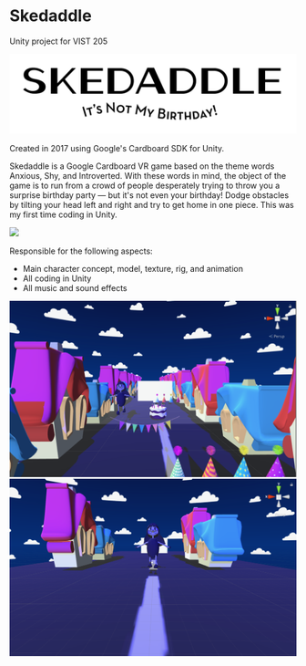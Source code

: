 # Skedaddle
Unity project for VIST 205


![](https://github.com/meghan0416/Skedaddle/blob/master/skedaddle_title-01.png?raw=true)

Created in 2017 using Google's Cardboard SDK for Unity.

Skedaddle is a Google Cardboard VR game based on the theme words Anxious, Shy, and Introverted. With these words in mind, the object of the game is to run from a crowd of people desperately trying to throw you a surprise birthday party — but it's not even your birthday! Dodge obstacles by tilting your head left and right and try to get home in one piece. This was my first time coding in Unity.

![](https://github.com/meghan0416/Skedaddle/blob/master/30-MeghanGrayson_SkedaddleFinalVideo-ezgif.com-video-to-gif-converter.gif?raw=true)

Responsible for the following aspects:

- Main character concept, model, texture, rig, and animation
- All coding in Unity
- All music and sound effects

![](https://github.com/meghan0416/Skedaddle/blob/master/IMG_1991.PNG?raw=true)
![](https://github.com/meghan0416/Skedaddle/blob/master/IMG_1989.PNG?raw=true)
